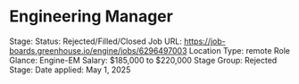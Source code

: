 # Engineering Manager

Stage: Status: Rejected/Filled/Closed
Job URL: https://job-boards.greenhouse.io/engine/jobs/6296497003
Location Type: remote
Role Glance: Engine-EM
Salary: $185,000 to $220,000
Stage Group: Rejected
Stage: Date applied: May 1, 2025